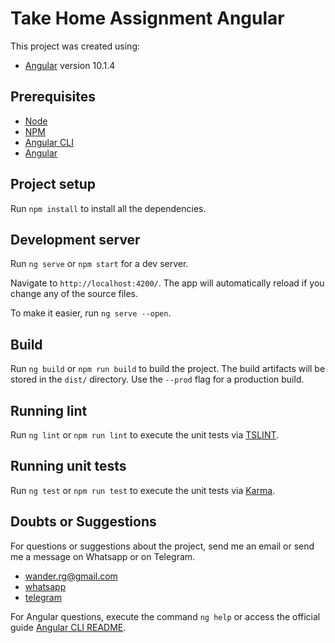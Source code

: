 # Take Home Assignment Angular

This project was created using:
- [Angular](https://angular.io/) version 10.1.4

## Prerequisites

- [Node](https://nodejs.org/en/)
- [NPM](https://www.npmjs.com/)
- [Angular CLI](https://github.com/angular/angular-cli)
- [Angular](https://angular.io/)

## Project setup

Run `npm install` to install all the dependencies.

## Development server

Run `ng serve` or `npm start` for a dev server.

Navigate to `http://localhost:4200/`. The app will automatically reload if you change any of the source files.

To make it easier, run `ng serve --open`.

## Build

Run `ng build` or `npm run build` to build the project. The build artifacts will be stored in the `dist/` directory. Use the `--prod` flag for a production build.

## Running lint

Run `ng lint` or `npm run lint` to execute the unit tests via [TSLINT](https://palantir.github.io/tslint).

## Running unit tests

Run `ng test` or `npm run test` to execute the unit tests via [Karma](https://karma-runner.github.io).

## Doubts or Suggestions

For questions or suggestions about the project, send me an email or send me a message on Whatsapp or on Telegram.
- wander.rg@gmail.com
- [whatsapp](https://wa.me/+5561993398992)
- [telegram](https://t.me/wandergomes)

For Angular questions, execute the command `ng help` or access the official guide [Angular CLI README](https://github.com/angular/angular-cli/blob/master/README.md).


